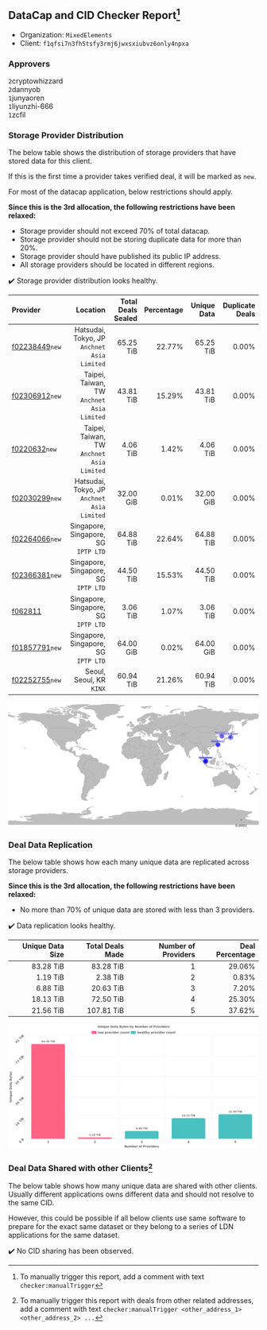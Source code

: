## DataCap and CID Checker Report[^1]
 - Organization: `MixedElements`
 - Client: `f1qfsi7n3fh5tsfy3rmj6jwxsxiubvz6only4npxa`
### Approvers
`2`cryptowhizzard<br/>`2`dannyob<br/>`1`junyaoren<br/>`1`liyunzhi-666<br/>`1`zcfil

### Storage Provider Distribution
The below table shows the distribution of storage providers that have stored data for this client.

If this is the first time a provider takes verified deal, it will be marked as `new`.

For most of the datacap application, below restrictions should apply.

**Since this is the 3rd allocation, the following restrictions have been relaxed:**
 - Storage provider should not exceed 70% of total datacap.
 - Storage provider should not be storing duplicate data for more than 20%.
 - Storage provider should have published its public IP address.
 - All storage providers should be located in different regions.

✔️ Storage provider distribution looks healthy.

| Provider                                                    |                                       Location | Total Deals Sealed | Percentage | Unique Data | Duplicate Deals |
| :---------------------------------------------------------- | ---------------------------------------------: | -----------------: | ---------: | ----------: | --------------: |
| [f02238449](https://filfox.info/en/address/f02238449)`new`  | Hatsudai, Tokyo, JP<br/>`Anchnet Asia Limited` |          65.25 TiB |     22.77% |   65.25 TiB |           0.00% |
| [f02306912](https://filfox.info/en/address/f02306912)`new`  |  Taipei, Taiwan, TW<br/>`Anchnet Asia Limited` |          43.81 TiB |     15.29% |   43.81 TiB |           0.00% |
| [f0220632](https://filfox.info/en/address/f0220632)`new`    |  Taipei, Taiwan, TW<br/>`Anchnet Asia Limited` |           4.06 TiB |      1.42% |    4.06 TiB |           0.00% |
| [f02030299](https://filfox.info/en/address/f02030299)`new`  | Hatsudai, Tokyo, JP<br/>`Anchnet Asia Limited` |          32.00 GiB |      0.01% |   32.00 GiB |           0.00% |
| [f02264066](https://filfox.info/en/address/f02264066)`new`  |        Singapore, Singapore, SG<br/>`IPTP LTD` |          64.88 TiB |     22.64% |   64.88 TiB |           0.00% |
| [f02366381](https://filfox.info/en/address/f02366381)`new`  |        Singapore, Singapore, SG<br/>`IPTP LTD` |          44.50 TiB |     15.53% |   44.50 TiB |           0.00% |
| [f062811](https://filfox.info/en/address/f062811)           |        Singapore, Singapore, SG<br/>`IPTP LTD` |           3.06 TiB |      1.07% |    3.06 TiB |           0.00% |
| [f01857791](https://filfox.info/en/address/f01857791)`new`  |        Singapore, Singapore, SG<br/>`IPTP LTD` |          64.00 GiB |      0.02% |   64.00 GiB |           0.00% |
| [f02252755](https://filfox.info/en/address/f02252755)`new`  |                    Seoul, Seoul, KR<br/>`KINX` |          60.94 TiB |     21.26% |   60.94 TiB |           0.00% |

<img src="https://raw.githubusercontent.com/data-preservation-programs/filplus-checker-assets/main/filecoin-project/filecoin-plus-large-datasets/issues/1561/1696136772832.png"/>

### Deal Data Replication
The below table shows how each many unique data are replicated across storage providers.


**Since this is the 3rd allocation, the following restrictions have been relaxed:**
- No more than 70% of unique data are stored with less than 3 providers.

✔️ Data replication looks healthy.

| Unique Data Size | Total Deals Made | Number of Providers | Deal Percentage |
| ---------------: | ---------------: | ------------------: | --------------: |
|        83.28 TiB |        83.28 TiB |                   1 |          29.06% |
|         1.19 TiB |         2.38 TiB |                   2 |           0.83% |
|         6.88 TiB |        20.63 TiB |                   3 |           7.20% |
|        18.13 TiB |        72.50 TiB |                   4 |          25.30% |
|        21.56 TiB |       107.81 TiB |                   5 |          37.62% |

<img src="https://raw.githubusercontent.com/data-preservation-programs/filplus-checker-assets/main/filecoin-project/filecoin-plus-large-datasets/issues/1561/1696136774047.png"/>

### Deal Data Shared with other Clients[^3]
The below table shows how many unique data are shared with other clients.
Usually different applications owns different data and should not resolve to the same CID.

However, this could be possible if all below clients use same software to prepare for the exact same dataset or they belong to a series of LDN applications for the same dataset.

✔️ No CID sharing has been observed.

[^1]: To manually trigger this report, add a comment with text `checker:manualTrigger`

[^2]: Deals from those addresses are combined into this report as they are specified with `checker:manualTrigger`

[^3]: To manually trigger this report with deals from other related addresses, add a comment with text `checker:manualTrigger <other_address_1> <other_address_2> ...`

